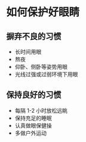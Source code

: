 # 如何保护好眼睛

## 摒弃不良的习惯

- 长时间用眼
- 熬夜
- 仰卧、侧卧等姿势用眼
- 光线过强或过弱环境下用眼

## 保持良好的习惯

- 每隔 1-2 小时放松远眺
- 保持充足的睡眠
- 认真做眼保健操
- 多做户外运动